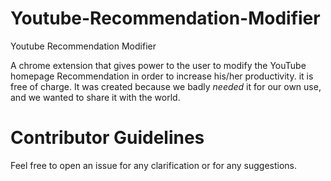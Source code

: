 # Youtube-Recommendation-Modifier
Youtube Recommendation Modifier

A chrome extension that gives power to the user to modify the YouTube homepage Recommendation in order to increase his/her productivity.
it is free of charge. It was created because we badly *needed* it for our own use, and we wanted to share it with the world.

# Contributor Guidelines
Feel free to open an issue for any clarification or for any suggestions.

